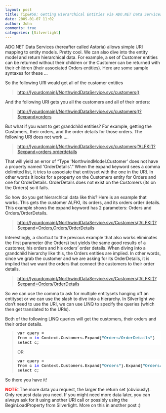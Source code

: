 ```yaml
---
layout: post
title: Tip&#58; Getting Hierarchical Entities via ADO.NET Data Services from Silverlight
date: 2009-01-07 11:02
author: John
comments: true
categories: [Silverlight]
---
```

<p>ADO.NET Data Services (hereafter called Astoria) allows simple URI mapping to entity models. Pretty cool. We can also dive into the entity model and return hierarchical data. For example, a set of Customer entities can be returned without their children or the Customer can be returned with their children (their associated Orders entities). Here are some sample syntaxes for these …</p>  <p>So the following URI would get all of the customer entities</p>  <blockquote>   <p><a title="http://[yourdomain]/NorthwindDataService.svc/customers" href="http://[yourdomain]/NorthwindDataService.svc/customers">http://[yourdomain]/NorthwindDataService.svc/customers()</a></p> </blockquote>  <p>And the following URI gets you all the customers and all of their orders:</p>  <blockquote>   <p><a title="http://[yourdomain]/NorthwindDataService.svc/customers()?$expand=orders" href="http://[yourdomain]/NorthwindDataService.svc/customers()?$expand=orders">http://[yourdomain]/NorthwindDataService.svc/customers()?$expand=orders</a>&#160;</p> </blockquote>  <p>But what if you want to get grandchild entities? For example, getting the Customers, their orders, and the order details for those orders. The following URI does not work ….</p>  <blockquote>   <p><a title="http://[yourdomain]/NorthwindDataService.svc/customers(‘ALFKI’)?$expand=orders,orderdetails" href="http://[yourdomain]/NorthwindDataService.svc/customers(&lsquo;ALFKI&rsquo;)?$expand=orders,orderdetails">http://[yourdomain]/NorthwindDataService.svc/customers(‘ALFKI’)?$expand=orders,orderdetails</a> </p> </blockquote>  <p>That will yield an error of “Type 'NorthwindModel.Customer' does not have a property named 'OrderDetails'.” When the expand keyword sees a comma delimited list, it tries to associate that entityset with the one in the URI. In other words it looks for a property on the Customers entity for Orders and one for OrderDetails. OrderDetails does not exist on the Customers (its on the Orders) so it fails. </p>  <p>So how do you get hierarchical data like this? Here is an example that works. This gets the customer ALFKI, its orders, and its orders order details. This example shows the expand keyword has 2 parameters: Orders and Orders/OrderDetails. </p>  <blockquote>   <p><a title="http://[yourdomain]/NorthwindDataService.svc/Customers(&#39;ALFKI&#39;)?$expand=Orders,Orders/OrderDetails" href="http://[yourdomain]/NorthwindDataService.svc/Customers('ALFKI')?$expand=Orders,Orders/OrderDetails">http://[yourdomain]/NorthwindDataService.svc/Customers('ALFKI')?$expand=Orders,Orders/OrderDetails</a></p> </blockquote>  <p>Interestingly, a shortcut to the previous example that also works eliminates the first parameter (the Orders) but yields the same good results of a customer, his orders and his orders’ order details. When diving into a grandchild hierarchy like this, the Orders entities are implied. In other words, since we grab the customer and we are asking for its OrderDetails, it is implied that we want the orders that connect the customers to their order details.</p>  <blockquote>   <p><a title="http://[yourdomain]/NorthwindDataService.svc/Customers(&#39;ALFKI&#39;)?$expand=Orders/OrderDetails" href="http://[yourdomain]/NorthwindDataService.svc/Customers('ALFKI')?$expand=Orders/OrderDetails">http://[yourdomain]/NorthwindDataService.svc/Customers('ALFKI')?$expand=Orders/OrderDetails</a></p> </blockquote>  <p>So we can use the comma to ask for multiple entitysets hanging off an entityset or we can use the slash to dive into a hierarchy. In Silverlight we don’t need to use the URI, we can use LINQ to specify the queries (which then get translated to the URIs).</p>  <p>Both of the following LINQ queries will get the customers, their orders and their order details. </p>  <blockquote>   <pre class="csharpcode">var query =
from c <span class="kwrd">in</span> Context.Customers.Expand(<span class="str">&quot;Orders/OrderDetails&quot;</span>)
select c;</pre>
<p>OR</p>
<pre class="csharpcode">var query =
from c <span class="kwrd">in</span> Context.Customers.Expand(<span class="str">&quot;Orders&quot;</span>).Expand(<span class="str">&quot;Orders/OrderDetails&quot;</span>)
select c;</pre>
<style type="text/css">
.csharpcode, .csharpcode pre
{
font-size: small;
color: black;
font-family: consolas, "Courier New", courier, monospace;
background-color: #ffffff;
/*white-space: pre;*/
}
.csharpcode pre { margin: 0em; }
.csharpcode .rem { color: #008000; }
.csharpcode .kwrd { color: #0000ff; }
.csharpcode .str { color: #006080; }
.csharpcode .op { color: #0000c0; }
.csharpcode .preproc { color: #cc6633; }
.csharpcode .asp { background-color: #ffff00; }
.csharpcode .html { color: #800000; }
.csharpcode .attr { color: #ff0000; }
.csharpcode .alt
{
background-color: #f4f4f4;
width: 100%;
margin: 0em;
}
.csharpcode .lnum { color: #606060; }</style></blockquote>
<p></p>
<p>So there you have it!</p>
<p><strong><font color="#ff0000">NOTE</font>: </strong>The more data you request, the larger the return set (obviously). Only request data you need. If you might need more data later, you can always ask for it using another URI call or possibly using the BeginLoadProperty from Silverlight. More on this in another post :)<style type="text/css">
.csharpcode, .csharpcode pre
{
font-size: small;
color: black;
font-family: consolas, "Courier New", courier, monospace;
background-color: #ffffff;
/*white-space: pre;*/
}
.csharpcode pre { margin: 0em; }
.csharpcode .rem { color: #008000; }
.csharpcode .kwrd { color: #0000ff; }
.csharpcode .str { color: #006080; }
.csharpcode .op { color: #0000c0; }
.csharpcode .preproc { color: #cc6633; }
.csharpcode .asp { background-color: #ffff00; }
.csharpcode .html { color: #800000; }
.csharpcode .attr { color: #ff0000; }
.csharpcode .alt
{
background-color: #f4f4f4;
width: 100%;
margin: 0em;
}
.csharpcode .lnum { color: #606060; }</style></p>

